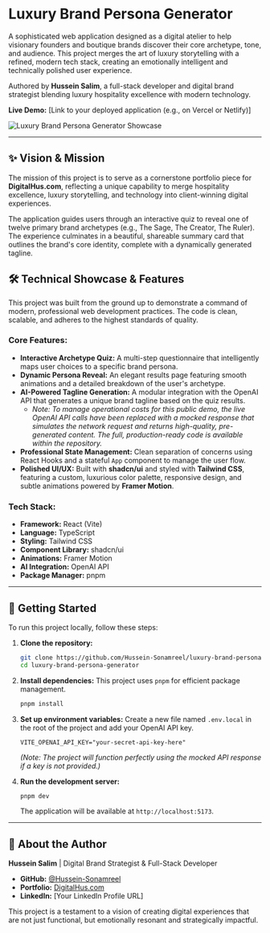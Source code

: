 # Luxury Brand Persona Generator

A sophisticated web application designed as a digital atelier to help visionary founders and boutique brands discover their core archetype, tone, and audience. This project merges the art of luxury storytelling with a refined, modern tech stack, creating an emotionally intelligent and technically polished user experience.

Authored by **Hussein Salim**, a full-stack developer and digital brand strategist blending luxury hospitality excellence with modern technology.

**Live Demo:** [Link to your deployed application (e.g., on Vercel or Netlify)]

![Luxury Brand Persona Generator Showcase](link-to-a-screenshot-or-gif-of-your-app.png)

---

## ✨ Vision & Mission

The mission of this project is to serve as a cornerstone portfolio piece for **DigitalHus.com**, reflecting a unique capability to merge hospitality excellence, luxury storytelling, and technology into client-winning digital experiences.

The application guides users through an interactive quiz to reveal one of twelve primary brand archetypes (e.g., The Sage, The Creator, The Ruler). The experience culminates in a beautiful, shareable summary card that outlines the brand's core identity, complete with a dynamically generated tagline.

## 🛠️ Technical Showcase & Features

This project was built from the ground up to demonstrate a command of modern, professional web development practices. The code is clean, scalable, and adheres to the highest standards of quality.

### Core Features:

*   **Interactive Archetype Quiz:** A multi-step questionnaire that intelligently maps user choices to a specific brand persona.
*   **Dynamic Persona Reveal:** An elegant results page featuring smooth animations and a detailed breakdown of the user's archetype.
*   **AI-Powered Tagline Generation:** A modular integration with the OpenAI API that generates a unique brand tagline based on the quiz results.
    *   *Note: To manage operational costs for this public demo, the live OpenAI API calls have been replaced with a mocked response that simulates the network request and returns high-quality, pre-generated content. The full, production-ready code is available within the repository.*
*   **Professional State Management:** Clean separation of concerns using React Hooks and a stateful `App` component to manage the user flow.
*   **Polished UI/UX:** Built with **shadcn/ui** and styled with **Tailwind CSS**, featuring a custom, luxurious color palette, responsive design, and subtle animations powered by **Framer Motion**.

### Tech Stack:

*   **Framework:** React (Vite)
*   **Language:** TypeScript
*   **Styling:** Tailwind CSS
*   **Component Library:** shadcn/ui
*   **Animations:** Framer Motion
*   **AI Integration:** OpenAI API
*   **Package Manager:** pnpm

---

## 🚀 Getting Started

To run this project locally, follow these steps:

1.  **Clone the repository:**
    ```bash
    git clone https://github.com/Hussein-Sonamreel/luxury-brand-persona-generator.git
    cd luxury-brand-persona-generator
    ```

2.  **Install dependencies:**
    This project uses `pnpm` for efficient package management.
    ```bash
    pnpm install
    ```

3.  **Set up environment variables:**
    Create a new file named `.env.local` in the root of the project and add your OpenAI API key.
    ```
    VITE_OPENAI_API_KEY="your-secret-api-key-here"
    ```
    *(Note: The project will function perfectly using the mocked API response if a key is not provided.)*

4.  **Run the development server:**
    ```bash
    pnpm dev
    ```
    The application will be available at `http://localhost:5173`.

---

## 👤 About the Author

**Hussein Salim** | Digital Brand Strategist & Full-Stack Developer

- **GitHub:** [@Hussein-Sonamreel](https://github.com/Hussein-Sonamreel)
- **Portfolio:** [DigitalHus.com](https://your-portfolio-link.com)
- **LinkedIn:** [Your LinkedIn Profile URL]

This project is a testament to a vision of creating digital experiences that are not just functional, but emotionally resonant and strategically impactful.